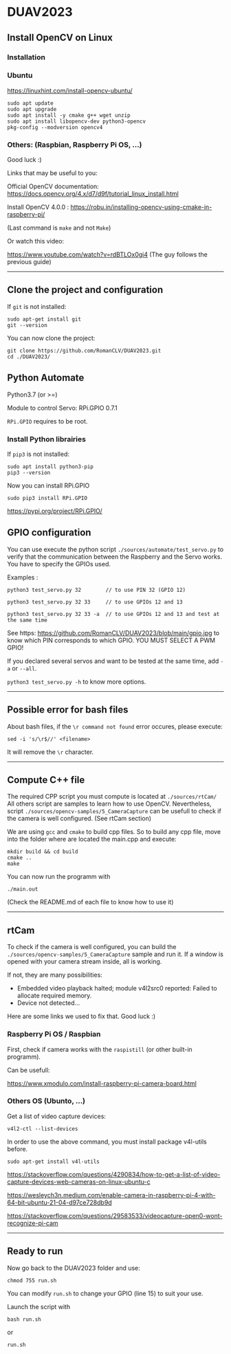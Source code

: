 # DUAV2023

## Install OpenCV on Linux

### Installation

### Ubuntu

https://linuxhint.com/install-opencv-ubuntu/

```
sudo apt update
sudo apt upgrade
sudo apt install -y cmake g++ wget unzip
sudo apt install libopencv-dev python3-opencv
pkg-config --modversion opencv4
```

### Others: (Raspbian, Raspberry Pi OS, ...)
Good luck :)

Links that may be useful to you:

Official OpenCV documentation: https://docs.opencv.org/4.x/d7/d9f/tutorial_linux_install.html

Install OpenCV 4.0.0 : https://robu.in/installing-opencv-using-cmake-in-raspberry-pi/

(Last command is `make` and not `Make`)

Or watch this video:

https://www.youtube.com/watch?v=rdBTLOx0gi4   (The guy follows the previous guide)

---

## Clone the project and configuration

If `git` is not installed:
```
sudo apt-get install git
git --version
```

You can now clone the project:

```
git clone https://github.com/RomanCLV/DUAV2023.git
cd ./DUAV2023/
```

## Python Automate

Python3.7 (or >=)

Module to control Servo: RPi.GPIO 0.7.1 

`RPi.GPIO` requires to be root.

### Install Python librairies

If `pip3` is not installed:

```
sudo apt install python3-pip
pip3 --version
```

Now you can install RPi.GPIO 

```
sudo pip3 install RPi.GPIO
```

https://pypi.org/project/RPi.GPIO/

## GPIO configuration
You can use execute the python script `./sources/automate/test_servo.py` to verify that the communication between the Raspberry and the Servo works.
You have to specify the GPIOs used.

Examples :

```
python3 test_servo.py 32        // to use PIN 32 (GPIO 12)

python3 test_servo.py 32 33     // to use GPIOs 12 and 13

python3 test_servo.py 32 33 -a  // to use GPIOs 12 and 13 and test at the same time
```

See https: https://github.com/RomanCLV/DUAV2023/blob/main/gpio.jpg to know which PIN corresponds to which GPIO.
YOU MUST SELECT A PWM GPIO!

If you declared several servos and want to be tested at the same time, add `-a` or `--all`.

`python3 test_servo.py -h` to know more options.

---

## Possible error for bash files
About bash files, if the `\r command not found` error occures, please execute:

```
sed -i 's/\r$//' <filename>
```

It will remove the `\r` character.

---

## Compute C++ file

The required CPP script you must compute is located at `./sources/rtCam/`
All others script are samples to learn how to use OpenCV.
Nevertheless, script `./sources/opencv-samples/5_CameraCapture` can be usefull to check if the camera is well configured. (See rtCam section)

We are using `gcc` and `cmake` to build cpp files. So to build any cpp file, move into the folder where are located the main.cpp and execute:

```
mkdir build && cd build
cmake ..
make
```

You can now run the programm with

```
./main.out
```

(Check the README.md of each file to know how to use it)

---

## rtCam

To check if the camera is well configured, you can build the `./sources/opencv-samples/5_CameraCapture` sample and run it.
If a window is opened with your camera stream inside, all is working.

If not, they are many possibilities:
- Embedded video playback halted; module v4l2src0 reported: Failed to allocate required memory.
- Device not detected...

Here are some links we used to fix that. Good luck :)

### Raspberry Pi OS / Raspbian

First, check if camera works with the `raspistill` (or other built-in programm).

Can be usefull: 

https://www.xmodulo.com/install-raspberry-pi-camera-board.html

### Others OS (Ubunto, ...)

Get a list of video capture devices:
```
v4l2-ctl --list-devices
```
In order to use the above command, you must install package v4l-utils before. 
```
sudo apt-get install v4l-utils
```
https://stackoverflow.com/questions/4290834/how-to-get-a-list-of-video-capture-devices-web-cameras-on-linux-ubuntu-c

https://wesleych3n.medium.com/enable-camera-in-raspberry-pi-4-with-64-bit-ubuntu-21-04-d97ce728db9d

https://stackoverflow.com/questions/29583533/videocapture-open0-wont-recognize-pi-cam

---

## Ready to run

Now go back to the DUAV2023 folder and use:

```
chmod 755 run.sh
```

You can modify `run.sh` to change your GPIO (line 15) to suit your use.

Launch the script with 
```
bash run.sh
```
or
```
run.sh
```
